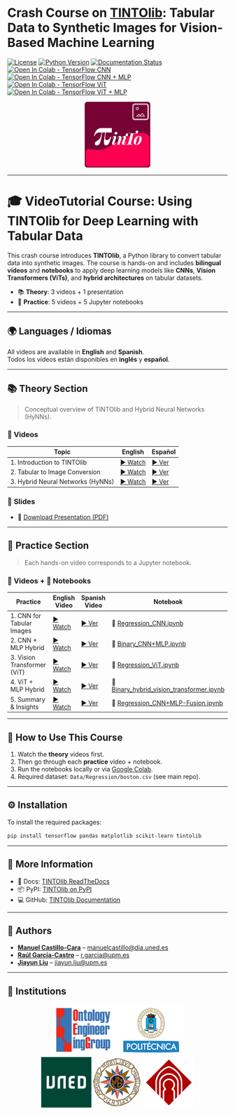 # Crash Course on [TINTOlib](https://tintolib.readthedocs.io/en/latest/): Tabular Data to Synthetic Images for Vision-Based Machine Learning

[![License](https://img.shields.io/badge/license-Apache%202.0-blue)](https://github.com/oeg-upm/TINTOlib-Documentation/blob/main/LICENSE)
[![Python Version](https://img.shields.io/badge/Python-3.7%20%7C%203.8%20%7C%203.9%20%7C%203.10%20%7C%203.11-blue)](https://pypi.python.org/pypi/)
[![Documentation Status](https://readthedocs.org/projects/morph-kgc/badge/?version=latest)](https://tintolib.readthedocs.io/en/latest/)
[![Open In Colab - TensorFlow CNN](https://colab.research.google.com/assets/colab-badge.svg)](https://colab.research.google.com/github/DCY1117/ECAI2024-Material/blob/main/Notebooks/Challenge/Tensorflow_Regression_CNN.ipynb)
[![Open In Colab - TensorFlow CNN + MLP](https://colab.research.google.com/assets/colab-badge.svg)](https://colab.research.google.com/github/DCY1117/ECAI2024-Material/blob/main/Notebooks/Challenge/Tensorflow_Regression_CNN%2BMLP.ipynb)
[![Open In Colab - TensorFlow ViT](https://colab.research.google.com/assets/colab-badge.svg)](https://colab.research.google.com/github/DCY1117/ECAI2024-Material/blob/main/Notebooks/Challenge/Tensorflow_Regression_ViT.ipynb)
[![Open In Colab - TensorFlow ViT + MLP](https://colab.research.google.com/assets/colab-badge.svg)](https://colab.research.google.com/github/DCY1117/ECAI2024-Material/blob/main/Notebooks/Challenge/Tensorflow_Regression_ViT%2BMLP.ipynb)


<div align="center">
  <img src="../3_Images/logo.svg" alt="TINTO Logo" width="150">
</div>

---

# 🎓 VideoTutorial Course: Using TINTOlib for Deep Learning with Tabular Data

This crash course introduces **TINTOlib**, a Python library to convert tabular data into synthetic images. The course is hands-on and includes **bilingual videos** and **notebooks** to apply deep learning models like **CNNs**, **Vision Transformers (ViTs)**, and **hybrid architectures** on tabular datasets.

- 📚 **Theory**: 3 videos + 1 presentation
- 🧪 **Practice**: 5 videos + 5 Jupyter notebooks

---

## 🌍 Languages / Idiomas

All videos are available in **English** and **Spanish**.  
Todos los vídeos están disponibles en **inglés** y **español**.

---

## 📚 Theory Section

> Conceptual overview of TINTOlib and Hybrid Neural Networks (HyNNs).

### 🎥 **Videos**

| **Topic** | **English** | **Español** |
|----------|-------------|-------------|
| 1. Introduction to TINTOlib | <a href="https://unedo365-my.sharepoint.com/:v:/g/personal/manuelcastillo_dia_uned_es/EYyRgFA4wkRImzfsIajrm4kB4e2XPWLh-6KDcegmwN_ziA?e=DzJriP" target="_blank">▶ Watch</a> | <a href="https://unedo365-my.sharepoint.com/:v:/g/personal/manuelcastillo_dia_uned_es/ER46i3hDhjROs5jA2PTBYlIBWYRv2RvfFftiazuWAMYB4A?e=rS2EaY" target="_blank">▶ Ver</a> |
| 2. Tabular to Image Conversion | <a href="https://unedo365-my.sharepoint.com/:v:/g/personal/manuelcastillo_dia_uned_es/EQOX6cRQpQNKs-UzphXwoSwBFpk_akzzzpNpwGePfXfN7A?e=BVEOkk" target="_blank">▶ Watch</a> | <a href="https://unedo365-my.sharepoint.com/:v:/g/personal/manuelcastillo_dia_uned_es/EbnmjOEGO3BJilXLHKLsIkIB9RPHvF_L8ilzIu0bM2wuKg?e=sw48sa" target="_blank">▶ Ver</a> |
| 3. Hybrid Neural Networks (HyNNs) | <a href="https://unedo365-my.sharepoint.com/:v:/g/personal/manuelcastillo_dia_uned_es/ER70DDUBQS5PgmPsAFLZQawBCadBT-u1ioYk6K99DE037w?e=vGW1gD" target="_blank">▶ Watch</a> | <a href="https://unedo365-my.sharepoint.com/:v:/g/personal/manuelcastillo_dia_uned_es/ESYi7l3y2zxFnVeUmAiHn-gB1d5xc6yWBhTFBWJuLBvSzQ?e=tMCD2h" target="_blank">▶ Ver</a> |

### 📄 **Slides**

- 📁 [Download Presentation (PDF)](Synthetic_Images.pdf)

---

## 🧪 Practice Section

> Each hands-on video corresponds to a Jupyter notebook.

### 🎥 **Videos + 📓 Notebooks**

| **Practice** | **English Video** | **Spanish Video** | **Notebook** |
|-------------|-------------------|-------------------|--------------|
| 1. CNN for Tabular Images | <a href="https://unedo365-my.sharepoint.com/:v:/g/personal/manuelcastillo_dia_uned_es/EYcr2dyZl15PhQDp9pKwhlgBAhHUPNaldzNz3tKvKxA73g?e=7GVg9i" target="_blank">▶ Watch</a> | <a href="https://unedo365-my.sharepoint.com/:v:/g/personal/manuelcastillo_dia_uned_es/EYi2s6QVpUdDmmaOEVva_WgBnD0i5fgwRT6rK_LQ3vSK_A?e=fifZhE" target="_blank">▶ Ver</a> | 📓 [Regression_CNN.ipynb](Regression_CNN.ipynb) |
| 2. CNN + MLP Hybrid | <a href="https://unedo365-my.sharepoint.com/:v:/g/personal/manuelcastillo_dia_uned_es/EaQS83hu6zFOnHV-ae3qq0UBX9gXEVXUrVA6pZdq4OAM_A?e=p58axn" target="_blank">▶ Watch</a> | <a href="https://unedo365-my.sharepoint.com/:v:/g/personal/manuelcastillo_dia_uned_es/Ea2TWDMKPv1ElDkYF62xxHgBPZoMXPwYfgp96Fjv2TPxTw?e=KIadzh" target="_blank">▶ Ver</a> | 📓 [Binary_CNN+MLP.ipynb](Binary_CNN+MLP.ipynb) |
| 3. Vision Transformer (ViT) | <a href="https://unedo365-my.sharepoint.com/:v:/g/personal/manuelcastillo_dia_uned_es/Een_RZLruZtAg4hERmEQDBABW_1RgRhIeWWctgUBp8_ciw?e=PLVmk6" target="_blank">▶ Watch</a> | <a href="https://unedo365-my.sharepoint.com/:v:/g/personal/manuelcastillo_dia_uned_es/EeY6NzdTCKNOjlaloTNL_gwB-cRstNgHIf2BVpfNu9bWPQ?e=9RP6hO" target="_blank">▶ Ver</a> | 📓 [Regression_ViT.ipynb](Regression_ViT.ipynb) |
| 4. ViT + MLP Hybrid | <a href="https://unedo365-my.sharepoint.com/:v:/g/personal/manuelcastillo_dia_uned_es/EX1yftlhomtFvYk0J_xVgc4B1aYmyb7Zusk_9YEWSkcjWQ?e=3vm72R" target="_blank">▶ Watch</a> | <a href="https://unedo365-my.sharepoint.com/:v:/g/personal/manuelcastillo_dia_uned_es/EQqgV5Et0P1GnPQmnfhsPyYB2bEUxjh-2RrN73gH1Z-NVg?e=rdu7Qs" target="_blank">▶ Ver</a> | 📓 [Binary_hybrid_vision_transformer.ipynb](Binary_hybrid_vision_transformer.ipynb) |
| 5. Summary & Insights | <a href="https://unedo365-my.sharepoint.com/:v:/g/personal/manuelcastillo_dia_uned_es/EQkaGoPthfhIjZ6G7XOkliMB1Cj81hxme2oSfhVmNYed4A?e=h90uM4" target="_blank">▶ Watch</a> | <a href="https://unedo365-my.sharepoint.com/:v:/g/personal/manuelcastillo_dia_uned_es/EXmz8zE81KdDtaqofCfxPXIB-nqxu3JTXyHevf5z9kzODQ?e=npk3X3" target="_blank">▶ Ver</a> | 📓 [Regression_CNN+MLP-Fusion.ipynb](Regression_CNN+MLP-Fusion.ipynb) |

---

## 🪩 How to Use This Course

1. Watch the **theory** videos first.
2. Then go through each **practice** video + notebook.
3. Run the notebooks locally or via [Google Colab](https://colab.research.google.com/).
4. Required dataset: `Data/Regression/boston.csv` (see main repo).

---

## ⚙️ Installation

To install the required packages:

```bash
pip install tensorflow pandas matplotlib scikit-learn tintolib
```

---

## 🔗 More Information

- 📘 Docs: [TINTOlib ReadTheDocs](https://tintolib.readthedocs.io/en/latest/)
- 📦 PyPI: [TINTOlib on PyPI](https://pypi.org/project/TINTOlib/)
- 💻 GitHub: [TINTOlib Documentation](https://github.com/oeg-upm/TINTOlib-Documentation)

---

## 👥 Authors

- **[Manuel Castillo-Cara](https://github.com/manwestc)** – [manuelcastillo@dia.uned.es](mailto:manuelcastillo@dia.uned.es)  
- **[Raúl García-Castro](https://github.com/rgcmme)** – [r.garcia@upm.es](mailto:r.garcia@upm.es)  
- **[Jiayun Liu](https://github.com/DCY1117)** – [jiayun.liu@upm.es](mailto:jiayun.liu@upm.es)

---

## 🏡 Institutions

<p align="center">
  <kbd><img src="../3_Images/logo-oeg.png" width="150"></kbd>
  <kbd><img src="../3_Images/logo-upm.png" width="150"></kbd>
  <kbd><img src="../3_Images/logo-uned-.jpg" width="231"></kbd>
  <kbd><img src="../3_Images/logo-uclm.png" width="115"></kbd>
</p>

